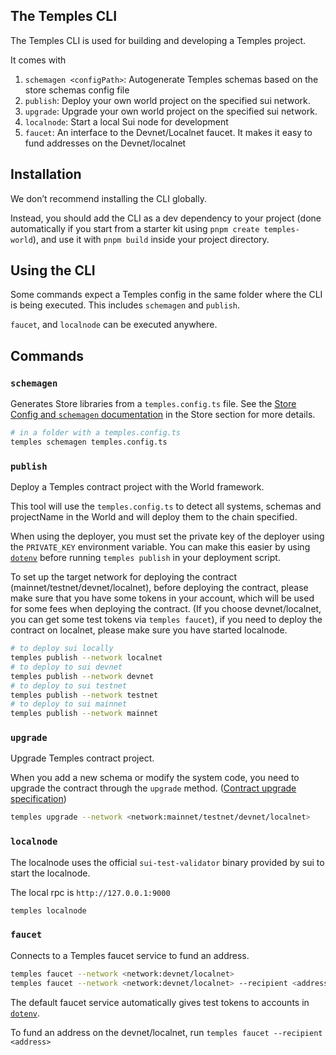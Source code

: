 ## The Temples CLI

The Temples CLI is used for building and developing a Temples project.

It comes with


1. `schemagen <configPath>`: Autogenerate Temples schemas based on the store schemas config file
2. `publish`: Deploy your own world project on the specified sui network.
3. `upgrade`: Upgrade your own world project on the specified sui network.
4. `localnode`: Start a local Sui node for development
5. `faucet`: An interface to the Devnet/Localnet faucet. It makes it easy to fund addresses on the Devnet/localnet

## Installation

We don’t recommend installing the CLI globally.

Instead, you should add the CLI as a dev dependency to your project (done automatically if you start from a starter kit using `pnpm create temples-world`), and use it with `pnpm build` inside your project directory.

## Using the CLI

Some commands expect a Temples config in the same folder where the CLI is being executed. This includes `schemagen` and `publish`.

`faucet`, and `localnode` can be executed anywhere.

## Commands

### `schemagen`

Generates Store libraries from a `temples.config.ts` file. See the [Store Config and `schemagen` documentation](../schemas/config) in the Store section for more details.

```bash
# in a folder with a temples.config.ts
temples schemagen temples.config.ts
```

### `publish`

Deploy a Temples contract project with the World framework.

This tool will use the `temples.config.ts` to detect all systems, schemas and projectName in the World and will deploy them to the chain specified.

When using the deployer, you must set the private key of the deployer using the `PRIVATE_KEY` environment variable. You can make this easier by using [`dotenv`](https://www.npmjs.com/package/dotenv) before running `temples publish` in your deployment script.

To set up the target network for deploying the contract (mainnet/testnet/devnet/localnet), before deploying the contract, please make sure that you have some tokens in your account, which will be used for some fees when deploying the contract. (If you choose devnet/localnet, you can get some test tokens via `temples faucet`), if you need to deploy the contract on localnet, please make sure you have started localnode.

```bash
# to deploy sui locally
temples publish --network localnet
# to deploy to sui devnet
temples publish --network devnet
# to deploy to sui testnet
temples publish --network testnet
# to deploy to sui mainnet
temples publish --network mainnet
```


### `upgrade`

Upgrade Temples contract project.

When you add a new schema or modify the system code, you need to upgrade the contract through the `upgrade` method. ([Contract upgrade specification](../migrating-from-others))

```bash
temples upgrade --network <network:mainnet/testnet/devnet/localnet>
```

### `localnode`

The localnode uses the official `sui-test-validator` binary provided by sui to start the localnode.

The local rpc is `http://127.0.0.1:9000`

```bash
temples localnode
```

### `faucet`

Connects to a Temples faucet service to fund an address.

```bash
temples faucet --network <network:devnet/localnet>
temples faucet --network <network:devnet/localnet> --recipient <address>
```

The default faucet service automatically gives test tokens to accounts in [`dotenv`](https://www.npmjs.com/package/dotenv).

To fund an address on the devnet/localnet, run `temples faucet --recipient <address>`
